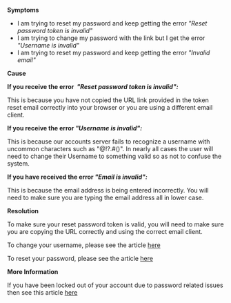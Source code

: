 

**Symptoms**


- I am trying to reset my password and keep getting the error  *"Reset password token is invalid"*
- I am trying to change my password with the link but I get the error  *"Username is invalid"*
- I am trying to reset my password and keep getting the error  *"Invalid email"*



**Cause**



**If you receive the error  *"Reset password token is invalid":***



This is because you have not copied the URL link provided in the token reset email correctly into your browser or you are using a different email client.



**If you receive the error  *"Username is invalid":***



This is because our accounts server fails to recognize a username with uncommon characters such as "@!?.#()". In nearly all cases the user will need to change their Username to something valid so as not to confuse the system.



**If you have received the error  *"Email is invalid":***



This is because the email address is being entered incorrectly. You will need to make sure you are typing the email address all in lower case.



**Resolution**



To make sure your reset password token is valid, you will need to make sure you are copying the URL correctly and using the correct email client.



To change your username, please see the article [here](/hc/en-us/articles/205053589)



To reset your password, please see the article [here](/hc/en-us/articles/205756305)



**More Information**



If you have been locked out of your account due to password related issues then see this article [here](/hc/en-us/articles/205965315)





